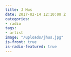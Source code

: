 ```yaml
---
title: J Hus
date: 2017-02-14 12:10:00 Z
categories:
- radio
tags:
- artist
image: "/uploads/jhus.jpg"
is-front: true
is-radio-featured: true
---
```


